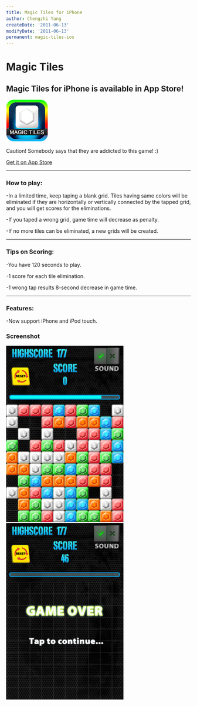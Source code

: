```yaml
---
title: Magic Tiles for iPhone
author: Chengzhi Yang
createDate: '2011-06-13'
modifyDate: '2011-06-13'
permanent: magic-tiles-ios
---
```


# Magic Tiles

## Magic Tiles for iPhone is available in App Store!

![alt text](assets/mtios/Icon@2x.png "Logo Title Text 1")

Caution! Somebody says that they are addicted to this game! :)

[Get it on App Store](http://itunes.apple.com/cn/app/magic-tiles/id442161500?mt=8#)
___

### How to play:

-In a limited time, keep taping a blank grid. Tiles having same colors will be eliminated if they are horizontally or vertically connected by the tapped grid, and you will get scores for the eliminations.

-If you taped a wrong grid, game time will decrease as penalty.

-If no more tiles can be eliminated, a new grids will be created.

___

### Tips on Scoring:

-You have 120 seconds to play.

-1 score for each tile elimination.

-1 wrong tap results 8-second decrease in game time.

___

### Features:

-Now support iPhone and iPod touch.


### Screenshot

![alt text](assets/mtios/mzl.tqojccbw.320x480-75.jpg "Logo Title Text 1")
![alt text](assets/mtios/mzl.wwxqbnqe.320x480-75.jpg "Logo Title Text 1")
